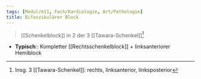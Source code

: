 ```yaml
---
tags: [Modul/m11, Fach/Kardiologie, Art/Pathologie]
title: Bifaszikulärer Block
---
```

> [[Schenkelblock]] in 2 der 3 [[Tawara-Schenkel]][^1]
- **Typisch**:: Kompletter [[Rechtsschenkelblock]] + linksanteriorer Hemiblock

[^1]: Insg. 3 [[Tawara-Schenkel]]: rechts, linksanterior, linksposterior